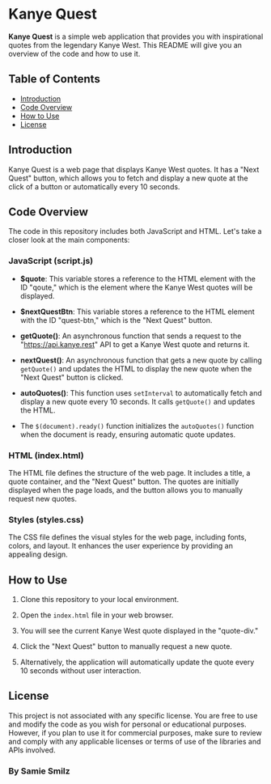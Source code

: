 # Kanye Quest

**Kanye Quest** is a simple web application that provides you with inspirational quotes from the legendary Kanye West. This README will give you an overview of the code and how to use it.

## Table of Contents

- [Introduction](#introduction)
- [Code Overview](#code-overview)
- [How to Use](#how-to-use)
- [License](#license)

## Introduction

Kanye Quest is a web page that displays Kanye West quotes. It has a "Next Quest" button, which allows you to fetch and display a new quote at the click of a button or automatically every 10 seconds.

## Code Overview

The code in this repository includes both JavaScript and HTML. Let's take a closer look at the main components:

### JavaScript (script.js)

- **$quote**: This variable stores a reference to the HTML element with the ID "qoute," which is the element where the Kanye West quotes will be displayed.

- **$nextQuestBtn**: This variable stores a reference to the HTML element with the ID "quest-btn," which is the "Next Quest" button.

- **getQuote()**: An asynchronous function that sends a request to the "https://api.kanye.rest" API to get a Kanye West quote and returns it.

- **nextQuest()**: An asynchronous function that gets a new quote by calling `getQuote()` and updates the HTML to display the new quote when the "Next Quest" button is clicked.

- **autoQuotes()**: This function uses `setInterval` to automatically fetch and display a new quote every 10 seconds. It calls `getQuote()` and updates the HTML.

- The `$(document).ready()` function initializes the `autoQuotes()` function when the document is ready, ensuring automatic quote updates.

### HTML (index.html)

The HTML file defines the structure of the web page. It includes a title, a quote container, and the "Next Quest" button. The quotes are initially displayed when the page loads, and the button allows you to manually request new quotes.

### Styles (styles.css)

The CSS file defines the visual styles for the web page, including fonts, colors, and layout. It enhances the user experience by providing an appealing design.

## How to Use

1. Clone this repository to your local environment.

2. Open the `index.html` file in your web browser.

3. You will see the current Kanye West quote displayed in the "quote-div."

4. Click the "Next Quest" button to manually request a new quote.

5. Alternatively, the application will automatically update the quote every 10 seconds without user interaction.

## License

This project is not associated with any specific license. You are free to use and modify the code as you wish for personal or educational purposes. However, if you plan to use it for commercial purposes, make sure to review and comply with any applicable licenses or terms of use of the libraries and APIs involved.

### By Samie Smilz
